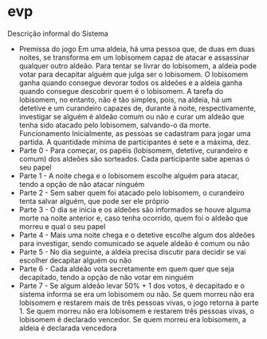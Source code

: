 # evp

 Descrição informal do Sistema
- Premissa do jogo
Em uma aldeia, há uma pessoa que, de duas em duas noites, se transforma em um
lobisomem capaz de atacar e assassinar qualquer outro aldeão. Para tentar se livrar
do lobisomem, a aldeia pode votar para decapitar alguém que julga ser o
lobisomem. O lobisomem ganha quando consegue devorar todos os aldeões e a
aldeia ganha quando consegue descobrir quem é o lobisomem. A tarefa do
lobisomem, no entanto, não é tão simples, pois, na aldeia, há um detetive e um
curandeiro capazes de, durante à noite, respectivamente, investigar se alguém é
aldeão comum ou não e curar um aldeão que tenha sido atacado pelo lobisomem,
salvando-o da morte.
 Funcionamento
Inicialmente, as pessoas se cadastram para jogar uma partida. A quantidade mínima
de participantes é sete e a máxima, dez.
 - Parte 0 - Para começar, os papéis (lobisomem, detetive, curandeiro e comum) dos
aldeões são sorteados. Cada participante sabe apenas o seu papel
 - Parte 1 - A noite chega e o lobisomem escolhe alguém para atacar, tendo a opção
de não atacar ninguém
 - Parte 2 - Sem saber quem foi atacado pelo lobisomem, o curandeiro tenta salvar
alguém, que pode ser ele próprio
 - Parte 3 - O dia se inicia e os aldeões são informados se houve alguma morte na
noite anterior e, caso tenha ocorrido, quem foi o aldeão que morreu e qual o seu
papel
 - Parte 4 - Mais uma noite chega e o detetive escolhe algum dos aldeões para
investigar, sendo comunicado se aquele aldeão é comum ou não
 - Parte 5 - No dia seguinte, a aldeia precisa discutir para decidir se vai escolher
decapitar alguém ou não
 - Parte 6 - Cada aldeão vota secretamente em quem quer que seja decapitado, tendo
a opção de não votar em ninguém
 - Parte 7 - Se algum aldeão levar 50% + 1 dos votos, é decapitado e o sistema
informa se era um lobisomem ou não. Se quem morreu não era lobisomem e
restarem mais de três pessoas vivas, o jogo retorna à parte 1. Se quem morreu não
era lobisomem e restarem três pessoas vivas, o lobisomem é declarado vencedor.
Se quem morreu era lobisomem, a aldeia é declarada vencedora
